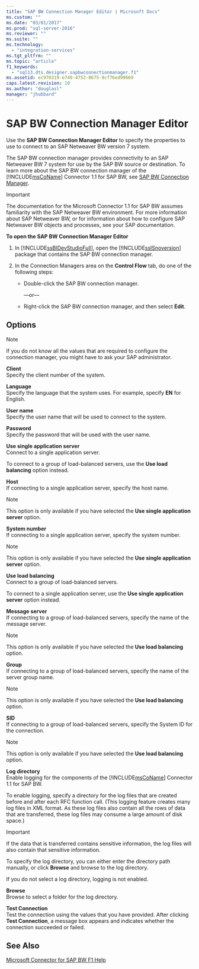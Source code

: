 ```yaml
---
title: "SAP BW Connection Manager Editor | Microsoft Docs"
ms.custom: ""
ms.date: "03/01/2017"
ms.prod: "sql-server-2016"
ms.reviewer: ""
ms.suite: ""
ms.technology: 
  - "integration-services"
ms.tgt_pltfrm: ""
ms.topic: "article"
f1_keywords: 
  - "sql13.dts.designer.sapbwconnectionmanager.f1"
ms.assetid: ec970319-e749-4753-8675-9cf76ed99669
caps.latest.revision: 10
ms.author: "douglasl"
manager: "jhubbard"
---
```

# SAP BW Connection Manager Editor
  Use the **SAP BW Connection Manager Editor** to specify the properties to use to connect to an SAP Netweaver BW version 7 system.  
  
 The SAP BW connection manager provides connectivity to an SAP Netweaver BW 7 system for use by the SAP BW source or destination. To learn more about the SAP BW connection manager of the [!INCLUDE[msCoName](../../advanced-analytics/r-services/tutorials/includes/msconame-md.md)] Connector 1.1 for SAP BW, see [SAP BW Connection Manager](../../integration-services/connection-manager/sap-bw-connection-manager.md).  
  
> [!IMPORTANT]  
>  The documentation for the Microsoft Connector 1.1 for SAP BW assumes familiarity with the SAP Netweaver BW environment. For more information about SAP Netweaver BW, or for information about how to configure SAP Netweaver BW objects and processes, see your SAP documentation.  
  
 **To open the SAP BW Connection Manager Editor**  
  
1.  In [!INCLUDE[ssBIDevStudioFull](../../analysis-services/includes/ssbidevstudiofull-md.md)], open the [!INCLUDE[ssISnoversion](../../advanced-analytics/r-services/includes/ssisnoversion-md.md)] package that contains the SAP BW connection manager.  
  
2.  In the Connection Managers area on the **Control Flow** tab, do one of the following steps:  
  
    -   Double-click the SAP BW connection manager.  
  
         —or—  
  
    -   Right-click the SAP BW connection manager, and then select **Edit**.  
  
## Options  
  
> [!NOTE]  
>  If you do not know all the values that are required to configure the connection manager, you might have to ask your SAP administrator.  
  
 **Client**  
 Specify the client number of the system.  
  
 **Language**  
 Specify the language that the system uses. For example, specify **EN** for English.  
  
 **User name**  
 Specify the user name that will be used to connect to the system.  
  
 **Password**  
 Specify the password that will be used with the user name.  
  
 **Use single application server**  
 Connect to a single application server.  
  
 To connect to a group of load-balanced servers, use the **Use load balancing** option instead.  
  
 **Host**  
 If connecting to a single application server, specify the host name.  
  
> [!NOTE]  
>  This option is only available if you have selected the **Use single application server** option.  
  
 **System number**  
 If connecting to a single application server, specify the system number.  
  
> [!NOTE]  
>  This option is only available if you have selected the **Use single application server** option.  
  
 **Use load balancing**  
 Connect to a group of load-balanced servers.  
  
 To connect to a single application server, use the **Use single application server** option instead.  
  
 **Message server**  
 If connecting to a group of load-balanced servers, specify the name of the message server.  
  
> [!NOTE]  
>  This option is only available if you have selected the **Use load balancing** option.  
  
 **Group**  
 If connecting to a group of load-balanced servers, specify the name of the server group name.  
  
> [!NOTE]  
>  This option is only available if you have selected the **Use load balancing** option.  
  
 **SID**  
 If connecting to a group of load-balanced servers, specify the System ID for the connection.  
  
> [!NOTE]  
>  This option is only available if you have selected the **Use load balancing** option.  
  
 **Log directory**  
 Enable logging for the components of the [!INCLUDE[msCoName](../../advanced-analytics/r-services/tutorials/includes/msconame-md.md)] Connector 1.1 for SAP BW.  
  
 To enable logging, specify a directory for the log files that are created before and after each RFC function call. (This logging feature creates many log files in XML format. As these log files also contain all the rows of data that are transferred, these log files may consume a large amount of disk space.)  
  
> [!IMPORTANT]  
>  If the data that is transferred contains sensitive information, the log files will also contain that sensitive information.  
  
 To specify the log directory, you can either enter the directory path manually, or click **Browse** and browse to the log directory.  
  
 If you do not select a log directory, logging is not enabled.  
  
 **Browse**  
 Browse to select a folder for the log directory.  
  
 **Test Connection**  
 Test the connection using the values that you have provided. After clicking **Test Connection**, a message box appears and indicates whether the connection succeeded or failed.  
  
## See Also  
 [Microsoft Connector for SAP BW F1 Help](../../integration-services/microsoft-connector-for-sap-bw-f1-help.md)  
  
  